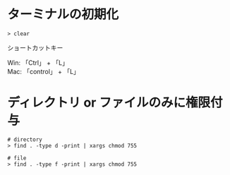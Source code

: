 # ターミナルの初期化

```
> clear
```

ショートカットキー

Win: 「Ctrl」 + 「L」<br/>
Mac: 「control」 + 「L」

# ディレクトリ or ファイルのみに権限付与

```
# directory
> find . -type d -print | xargs chmod 755

# file
> find . -type f -print | xargs chmod 755
```